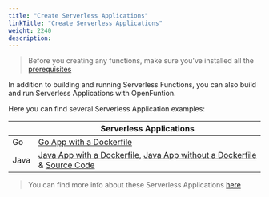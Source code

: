 ```yaml
---
title: "Create Serverless Applications" 
linkTitle: "Create Serverless Applications"
weight: 2240
description: 
---
```


> Before you creating any functions, make sure you've installed all the [prerequisites](../prerequisites)

In addition to building and running Serverless Functions, you can also build and run Serverless Applications with OpenFuntion. 

Here you can find several Serverless Application examples:

|           | Serverless Applications |
|-----------|-----------------|
| Go | [Go App with a Dockerfile](https://github.com/OpenFunction/samples/tree/main/apps/buildah/go) |
| Java | [Java App with a Dockerfile](https://github.com/OpenFunction/samples/tree/main/apps/buildah/java),  [Java App without a Dockerfile](https://github.com/OpenFunction/samples/blob/main/apps/buildpacks/java/sample-java-app-buildpacks.yaml) & [Source Code](https://github.com/buildpacks/samples/tree/main/apps/java-maven)|

> You can find more info about these Serverless Applications [here](../../../concepts/serverless_apps/)